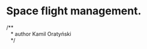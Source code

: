 <h1>Space flight management.</h1>

/** <br/>
&nbsp;&nbsp;&nbsp;\* author Kamil Oratyński<br/>
&nbsp;&nbsp;&nbsp;*/<br/>

